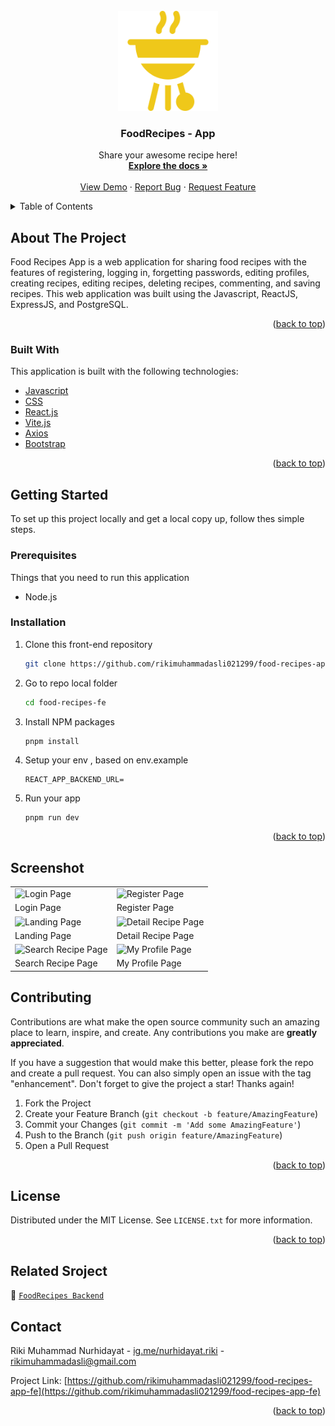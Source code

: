 <div id="top"></div>
<!-- PROJECT LOGO -->
<br />
<div align="center">
  <a href="https://github.com/rikimuhammadasli021299/food-recipes-app-fe">
    <img src="./public/barbecue-1.svg" alt="Logo" width="160" height="160">
  </a>

  <h3 align="center">FoodRecipes - App</h3>

  <p align="center">
    Share your awesome recipe here!
    <br />
    <a href="https://github.com/rikimuhammadasli021299/food-recipes-app-fe"><strong>Explore the docs »</strong></a>
    <br />
    <br />
    <a href="#">View Demo</a>
    ·
    <a href="https://github.com/rikimuhammadasli021299/food-recipes-app-fe/issues">Report Bug</a>
    ·
    <a href="https://github.com/rikimuhammadasli021299/food-recipes-app-fe/issues">Request Feature</a>
    <br />
  </p>
</div>

<!-- TABLE OF CONTENTS -->

<details>
  <summary>Table of Contents</summary>
  <ol>
    <li>
      <a href="#about-the-project">About The Project</a>
      <ul>
        <li><a href="#built-with">Built With</a></li>
      </ul>
    </li>
    <li>
      <a href="#getting-started">Getting Started</a>
      <ul>
        <li><a href="#prerequisites">Prerequisites</a></li>
        <li><a href="#installation">Installation</a></li>
      </ul>
    </li>
    <li><a href="#contributing">Contributing</a></li>
    <li><a href="#license">License</a></li>
    <li><a href="#contact">Contact</a></li>
  </ol>
</details>

<!-- ABOUT THE PROJECT -->

## About The Project

Food Recipes App is a web application for sharing food recipes with the features of registering, logging in, forgetting passwords, editing profiles, creating recipes, editing recipes, deleting recipes, commenting, and saving recipes. This web application was built using the Javascript, ReactJS, ExpressJS, and PostgreSQL.

<p align="right">(<a href="#top">back to top</a>)</p>

### Built With

This application is built with the following technologies:

- [Javascript](https://www.javascript.com/)
- [CSS](https://developer.mozilla.org/id/docs/Web/CSS)
- [React.js](https://reactjs.org/)
- [Vite.js](https://vitejs.dev/)
- [Axios](https://axios-http.com)
- [Bootstrap](https://getbootstrap.com)

<p align="right">(<a href="#top">back to top</a>)</p>

<!-- GETTING STARTED -->

## Getting Started

To set up this project locally and get a local copy up, follow thes simple steps.

### Prerequisites

Things that you need to run this application

- Node.js

### Installation

1. Clone this front-end repository
   ```sh
   git clone https://github.com/rikimuhammadasli021299/food-recipes-app-fe.git
   ```
2. Go to repo local folder
   ```sh
   cd food-recipes-fe
   ```
3. Install NPM packages
   ```sh
   pnpm install
   ```
4. Setup your env , based on env.example
   ```
   REACT_APP_BACKEND_URL=
   ```
5. Run your app
   ```
   pnpm run dev
   ```
   <p align="right">(<a href="#top">back to top</a>)</p>

## Screenshot

<p align="center" display=flex>
<table>
  
  <tr>
    <td><image src="./src/assets/image/login-page.png" alt="Login Page" width=100%></td>
    <td><image src="./src/assets/image/register-page.png" alt="Register Page" width=100%/></td>
  </tr>
   <tr>
    <td>Login Page</td>
    <td>Register Page</td>
  </tr>
  
  <tr>
    <td><image src="./src/assets/image/landing-page.png" alt="Landing Page" width=100%></td>
    <td><image src="./src/assets/image/detail-recipe.png" alt="Detail Recipe Page" width=100%/></td>
  </tr>
  <tr>
    <td>Landing Page</td>
    <td>Detail Recipe Page</td>
  </tr>

  <tr>
    <td><image src="./src/assets/image/search-recipes-page.png" alt="Search Recipe Page" width=100%></td>
    <td><image src="./src/assets/image/my-profile-page.png" alt="My Profile Page" width=100%></td>
  </tr>
  <tr>
      <td>Search Recipe Page</td>
      <td>My Profile Page</td>
  </tr>
  
</table>
</p>

<!-- CONTRIBUTING -->

## Contributing

Contributions are what make the open source community such an amazing place to learn, inspire, and create. Any contributions you make are **greatly appreciated**.

If you have a suggestion that would make this better, please fork the repo and create a pull request. You can also simply open an issue with the tag "enhancement".
Don't forget to give the project a star! Thanks again!

1. Fork the Project
2. Create your Feature Branch (`git checkout -b feature/AmazingFeature`)
3. Commit your Changes (`git commit -m 'Add some AmazingFeature'`)
4. Push to the Branch (`git push origin feature/AmazingFeature`)
5. Open a Pull Request

<p align="right">(<a href="#top">back to top</a>)</p>

<!-- LICENSE -->

## License

Distributed under the MIT License. See `LICENSE.txt` for more information.

<p align="right">(<a href="#top">back to top</a>)</p>

## Related Sroject

🚀 [`FoodRecipes Backend`](https://github.com/rikimuhammadasli021299/food-recipe-api)

<!-- CONTACT -->

## Contact

Riki Muhammad Nurhidayat - [ig.me/nurhidayat.riki](https://www.instagram.com/nurhidayat.riki/) - rikimuhammadasli@gmail.com

Project Link: [https://github.com/rikimuhammadasli021299/food-recipes-app-fe](https://github.com/rikimuhammadasli021299/food-recipes-app-fe)

<p align="right">(<a href="#top">back to top</a>)</p>
